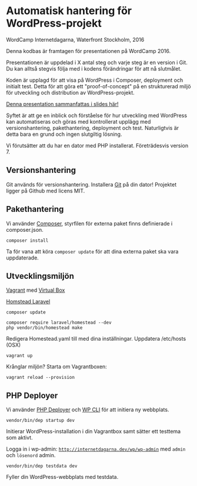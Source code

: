 # Automatisk hantering för WordPress-projekt
WordCamp Internetdagarna, Waterfront Stockholm, 2016

Denna kodbas är framtagen för presentationen på WordCamp 2016.

Presentationen är uppdelad i X antal steg och varje steg är en version i Git.
Du kan alltså stegvis följa med i kodens förändringar för att nå slutmålet.

Koden är upplagd för att visa på WordPress i Composer, deployment och initialt test.
Detta för att göra ett "proof-of-concept" på en strukturerad miljö för utveckling och distribution av WordPress-projekt.

[Denna presentation sammanfattas i slides här!](https://www.elseif.se/internetdagarna)

Syftet är att ge en inblick och förståelse för hur utveckling med WordPress kan automatiseras och göras med kontrollerat upplägg med versionshantering, pakethantering, deployment och test.
Naturligtvis är detta bara en grund och ingen slutgiltig lösning.

Vi förutsätter att du har en dator med PHP installerat. Företrädesvis version 7.

## Versionshantering
Git används för versionshantering. Installera [Git](https://git-scm.com/downloads) på din dator!
Projektet ligger på Github med licens MIT. 

## Pakethantering
Vi använder [Composer](https://getcomposer.org/), styrfilen för externa paket finns definierade i composer.json.
```
composer install
```
Ta för vana att köra `composer update` för att dina externa paket ska vara uppdaterade.

## Utvecklingsmiljön
[Vagrant](https://www.vagrantup.com/) med [Virtual Box](https://www.virtualbox.org/)

[Homstead Laravel](https://laravel.com/docs/5.3/homestead)

```
composer update
```

```
composer require laravel/homestead --dev
php vendor/bin/homestead make
```
Redigera Homestead.yaml till med dina inställningar.
Uppdatera /etc/hosts (OSX)
```
vagrant up
```
Krånglar miljön? Starta om Vagrantboxen:
```
vagrant reload --provision
```

## PHP Deployer
Vi använder [PHP Deployer](https://deployer.org/) och [WP CLI](https://wp-cli.org/) för att initiera ny webbplats.
```
vendor/bin/dep startup dev
```
Initierar WordPress-installation i din Vagrantbox samt sätter ett testtema som aktivt.

Logga in i wp-admin: [`http://internetdagarna.dev/wp/wp-admin`](http://internetdagarna.dev/wp/wp-admin) med `admin` och `lösenord` admin.

```
vendor/bin/dep testdata dev
```
Fyller din WordPress-webbplats med testdata.



